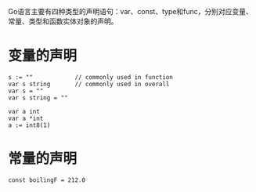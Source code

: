 Go语言主要有四种类型的声明语句：var、const、type和func，分别对应变量、常量、类型和函数实体对象的声明。

# 变量的声明

```golang
s := ""            // commonly used in function
var s string       // commonly used in overall
var s = ""
var s string = ""

var a int
var a *int
a := int8(1)
```

# 常量的声明

```golang
const boilingF = 212.0
```

